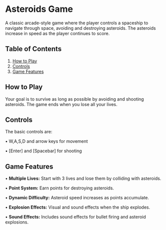 # Asteroids Game

A classic arcade-style game where the player controls a spaceship to navigate through space, avoiding and destroying asteroids. The asteroids increase in speed as the player continues to score.

## Table of Contents
1. [How to Play](#how-to-play)
2. [Controls](#controls)
3. [Game Features](#game-features)


## How to Play

Your goal is to survive as long as possible by avoiding and shooting asteroids. The game ends when you lose all your lives. 

## Controls
The basic controls are:

• W,A,S,D and arrow keys for movement

• [Enter] and [Spacebar] for shooting

## Game Features
• **Multiple Lives:** Start with 3 lives and lose them by colliding with asteroids.

• **Point System:** Earn points for destroying asteroids.

• **Dynamic Difficulty:** Asteroid speed increases as points accumulate.

• **Explosion Effects:** Visual and sound effects when the ship explodes.

• **Sound Effects:** Includes sound effects for bullet firing and asteroid explosions.

